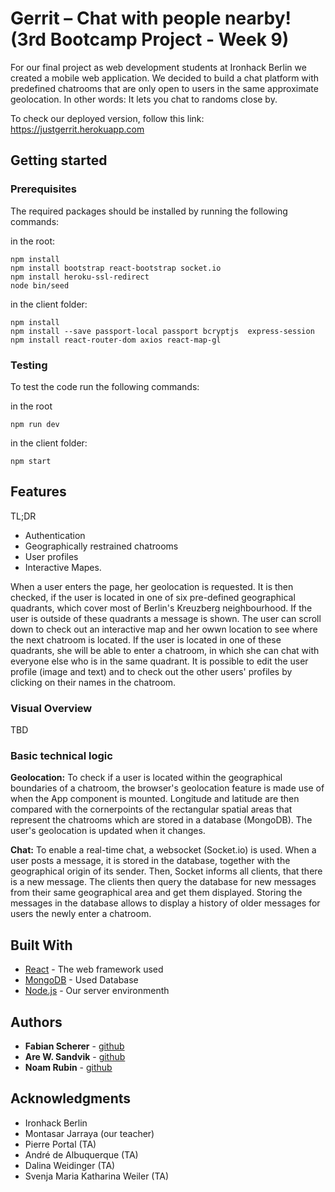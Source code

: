 # Gerrit – Chat with people nearby! (3rd Bootcamp Project - Week 9)

For our final project as web development students at Ironhack Berlin we created a mobile web application. We decided to build a chat platform with predefined chatrooms that are only open to users in the same approximate geolocation. In other words: It lets you chat to randoms close by.

To check our deployed version, follow this link: https://justgerrit.herokuapp.com

## Getting started

### Prerequisites

The required packages should be installed by running the following commands:

in the root:

```
npm install
npm install bootstrap react-bootstrap socket.io
npm install heroku-ssl-redirect
node bin/seed
```

in the client folder:

```
npm install
npm install --save passport-local passport bcryptjs  express-session
npm install react-router-dom axios react-map-gl
```

### Testing

To test the code run the following commands:

in the root

```
npm run dev
```

in the client folder:

```
npm start
```

## Features
TL;DR
- Authentication
- Geographically restrained chatrooms
- User profiles
- Interactive Mapes.

When a user enters the page, her geolocation is requested. It is then checked, if the user is located in one of six pre-defined geographical quadrants, which cover most of Berlin's Kreuzberg neighbourhood. If the user is outside of these quadrants a message is shown. The user can scroll down to check out an interactive map and her owwn location to see where the next chatroom is located. If the user is located in one of these quadrants, she will be able to enter a chatroom, in which she can chat with everyone else who is in the same quadrant. It is possible to edit the user profile (image and text) and to check out the other users' profiles by clicking on their names in the chatroom.

### Visual Overview
TBD

### Basic technical logic

**Geolocation:** To check if a user is located within the geographical boundaries of a chatroom, the browser's geolocation feature is made use of when the App component is mounted. Longitude and latitude are then compared with the cornerpoints of the rectangular spatial areas that represent the chatrooms which are stored in a database (MongoDB). The user's geolocation is updated when it changes.

**Chat:** To enable a real-time chat, a websocket (Socket.io) is used. When a user posts a message, it is stored in the database, together with the geographical origin of its sender. Then, Socket informs all clients, that there is a new message. The clients then query the database for new messages from their same geographical area and get them displayed. Storing the messages in the database allows to display a history of older messages for users the newly enter a chatroom.

## Built With

- [React](https://reactjs.org/) - The web framework used
- [MongoDB](https://www.mongodb.com/) - Used Database
- [Node.js](https://nodejs.org/en/) - Our server environmenth 

## Authors

- **Fabian Scherer** - [github](https://github.com/fabianschu)
- **Are W. Sandvik** - [github](https://github.com/arews)
- **Noam Rubin** - [github](https://github.com/noamrubin22)

## Acknowledgments

- Ironhack Berlin
- Montasar Jarraya (our teacher)
- Pierre Portal (TA)
- André de Albuquerque (TA)
- Dalina Weidinger (TA)
- Svenja Maria Katharina Weiler (TA)
